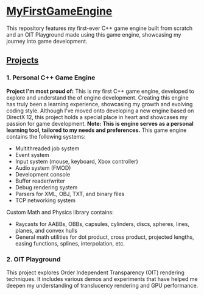 # **<ins>MyFirstGameEngine</ins>**  
This repository features my first-ever C++ game engine built from scratch and an OIT Playground made using this game engine, showcasing my journey into game development.



## **<ins>Projects</ins>**  
### **1. Personal C++ Game Engine**  

**Project I'm most proud of:**
This is my first C++ game engine, developed to explore and understand the of engine development. Creating this engine has truly been a learning experience, showcasing my growth and evolving coding style. Although I've moved onto developing a new engine based on DirectX 12, this project holds a special place in heart and showcases my passion for game development.
**Note: This is engine serves as a personal learning tool, tailored to my needs and preferences.** 
This game engine contains the following systems:  
- Multithreaded job system
- Event system
- Input system (mouse, keyboard, Xbox controller)
- Audio system (FMOD)
- Development console
- Buffer reader/writer
- Debug rendering system
- Parsers for XML, OBJ, TXT, and binary files
- TCP networking system

Custom Math and Physics library contains:
- Raycasts for AABBs, OBBs, capsules, cylinders, discs, spheres, lines, planes, and convex hulls
- General math utilities for dot product, cross product, projected lengths, easing functions, splines, interpolation, etc.



### **2. OIT Playground**

This project explores Order Independent Transparency (OIT) rendering techniques. It includes various demos and experiments that have helped me deepen my understanding of translucency rendering and GPU performance.  